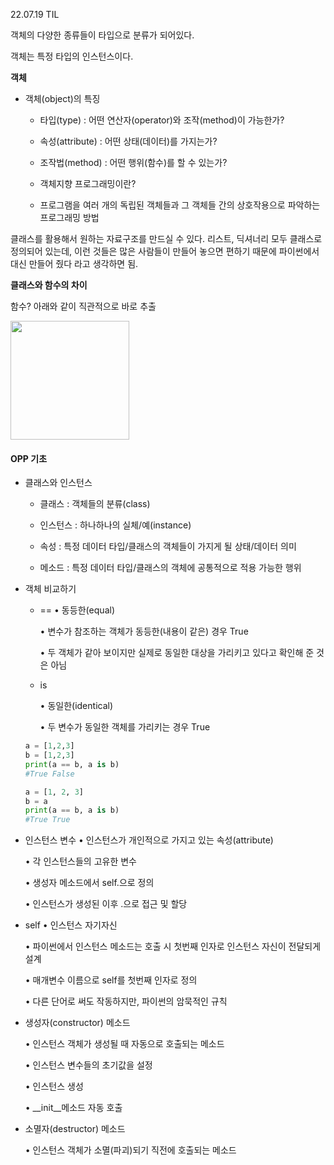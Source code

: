22.07.19 TIL 

객체의 다양한 종류들이 타입으로 분류가 되어있다.

객체는 특정 타입의 인스턴스이다.



**객체**

- 객체(object)의 특징
  
  - 타입(type) : 어떤 연산자(operator)와 조작(method)이 가능한가?
  
  - 속성(attribute) : 어떤 상태(데이터)를 가지는가?
  
  - 조작법(method) : 어떤 행위(함수)를 할 수 있는가?
  
  - 객체지향 프로그래밍이란?
  
  -  프로그램을 여러 개의 독립된 객체들과 그 객체들 간의 상호작용으로 파악하는 프로그래밍 방법



클래스를 활용해서 원하는 자료구조를 만드실 수 있다. 리스트, 딕셔너리 모두 클래스로 정의되어 있는데, 이런 것들은 많은 사람들이 만들어 놓으면 편하기 때문에 파이썬에서 대신 만들어 줬다 라고 생각하면 됨. 



**클래스와 함수의 차이** 

함수? 아래와 같이 직관적으로 바로 추출 

<img src="file:///C:/Users/ehdgj/AppData/Roaming/marktext/images/2022-07-19-10-38-04-image.png" title="" alt="" width="190">

 

#### OPP 기초

- 클래스와 인스턴스
  
  - 클래스 : 객체들의 분류(class)
  
  - 인스턴스 : 하나하나의 실체/예(instance)
  
  - 속성 : 특정 데이터 타입/클래스의 객체들이 가지게 될 상태/데이터 의미
  
  - 메소드 : 특정 데이터 타입/클래스의 객체에 공통적으로 적용 가능한 행위

- 객체 비교하기
  
  - ==
    • 동등한(equal)
    
    • 변수가 참조하는 객체가 동등한(내용이 같은) 경우 True
    
    • 두 객체가 같아 보이지만 실제로 동일한 대상을 가리키고 있다고 확인해 준 것은 아님
  
  - is
    
    • 동일한(identical)
    
    • 두 변수가 동일한 객체를 가리키는 경우 True
  
  ```python
  a = [1,2,3]
  b = [1,2,3]
  print(a == b, a is b)
  #True False
  
  a = [1, 2, 3]
  b = a
  print(a == b, a is b)
  #True True
  ```

- 인스턴스 변수
  • 인스턴스가 개인적으로 가지고 있는 속성(attribute)
  
  • 각 인스턴스들의 고유한 변수
  
  • 생성자 메소드에서 self.<name>으로 정의
  
  • 인스턴스가 생성된 이후 <instance>.<name>으로 접근 및 할당

- self
  • 인스턴스 자기자신
  
  • 파이썬에서 인스턴스 메소드는 호출 시 첫번째 인자로 인스턴스 자신이 전달되게 설계
  
  • 매개변수 이름으로 self를 첫번째 인자로 정의
  
  • 다른 단어로 써도 작동하지만, 파이썬의 암묵적인 규칙

- 생성자(constructor) 메소드
  
  • 인스턴스 객체가 생성될 때 자동으로 호출되는 메소드
  
  • 인스턴스 변수들의 초기값을 설정
  
  • 인스턴스 생성
  
  • __init__메소드 자동 호출

- 소멸자(destructor) 메소드
  
  • 인스턴스 객체가 소멸(파괴)되기 직전에 호출되는 메소드
